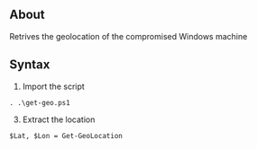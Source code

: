 ## About 
Retrives the geolocation of the compromised Windows machine

## Syntax
1) Import the script
   
`. .\get-geo.ps1`

3) Extract the location
   
`$Lat, $Lon = Get-GeoLocation`
